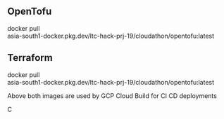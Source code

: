 ## OpenTofu

docker pull \
    asia-south1-docker.pkg.dev/ltc-hack-prj-19/cloudathon/opentofu:latest

## Terraform

docker pull \
    asia-south1-docker.pkg.dev/ltc-hack-prj-19/cloudathon/opentofu:latest


Above both images are used by GCP Cloud Build for CI CD deployments


C